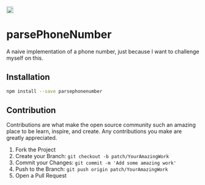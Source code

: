 <a href="https://www.npmjs.com/package/parsephonenumber">
  <img src="https://badge.fury.io/js/parsephonenumber.svg" alt="npm version" height="18"/>
</a>

# parsePhoneNumber

A naive implementation of a phone number, just because I want to challenge myself on this.

## Installation

```sh
npm install --save parsephonenumber
```

## Contribution

Contributions are what make the open source community such an amazing place to be learn, inspire, and create. Any contributions you make are greatly appreciated.

1. Fork the Project
2. Create your Branch: `git checkout -b patch/YourAmazingWork`
3. Commit your Changes: `git commit -m 'Add some amazing work'`
4. Push to the Branch: `git push origin patch/YourAmazingWork`
5. Open a Pull Request